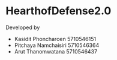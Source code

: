 # HearthofDefense2.0
Developed by
- Kasidit Phoncharoen 5710546151
- Pitchaya Namchaisiri 5710546364
- Arut Thanomwatana 5710546437

